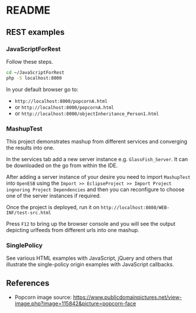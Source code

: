 # README

## REST examples

### JavaScriptForRest

Follow these steps.

```bash
cd ~/JavaScriptForRest
php -S localhost:8000
```

In your default browser go to:

- `http://localhost:8000/popcornA.html`
- or `http://localhost:8000/popcornA.html`
- or `http://localhost:8000/objectInheritance_Person1.html`

### MashupTest

This project demonstrates mashup from different services and converging the results into one.

In the services tab add a new server instance e.g. `GlassFish_Server`.
It can be downloaded on the go from within the IDE.

After adding a server instance of your desire you need to import `MashupTest` into `OpenESB` using the `Import >> EclipseProject >> Import Project ingnoring Project Dependencies` and then you can reconfigure to choose one of the server instances if required.

Once the project is deployed, run it on `http://localhost:8080/WEB-INF/test-src.html`

Press `F12` to bring up the browser console and you will see the output depicting urlfeeds from different urls into one mashup. 

### SinglePolicy

See various HTML examples with JavaScript, jQuery and others that illustrate the single-policy origin
examples with JavaScript callbacks.

## References

- Popcorn image source: https://www.publicdomainpictures.net/view-image.php?image=115842&picture=popcorn-face
